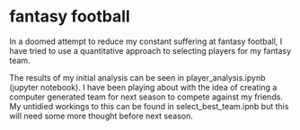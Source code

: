 # fantasy football
In a doomed attempt to reduce my constant suffering at fantasy football, I have tried to use a quantitative approach to selecting players for my fantasy team.

The results of my initial analysis can be seen in player_analysis.ipynb (jupyter notebook). I have been playing about with the idea of creating a computer generated team for next season to compete against my friends. My untidied workings to this can be found in select_best_team.ipnb but this will need some more thought before next season.
